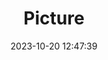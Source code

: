 ---
weight: 1
images:
- /images/edited/200.jpeg
title: Picture
date: 2023-10-20 12:47:39
tags: [luminarneo,work,ILCE-7M3,24.0,person,dog,car]
---